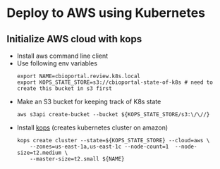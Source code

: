 # Deploy to AWS using Kubernetes
## Initialize AWS cloud with kops
- Install aws command line client
- Use following env variables
    ```
    export NAME=cbioportal.review.k8s.local
    export KOPS_STATE_STORE=s3://cbioportal-state-of-k8s # need to create this bucket in s3 first
    ```
- Make an S3 bucket for keeping track of K8s state
    ```
    aws s3api create-bucket --bucket ${KOPS_STATE_STORE/s3:\/\//}
    ```
- Install [kops](https://github.com/kubernetes/kops) (creates kubernetes
  cluster on amazon)
    ```
    kops create cluster --state=${KOPS_STATE_STORE} --cloud=aws \
        --zones=us-east-1a,us-east-1c --node-count=1  --node-size=t2.medium \
        --master-size=t2.small ${NAME}
    ```
